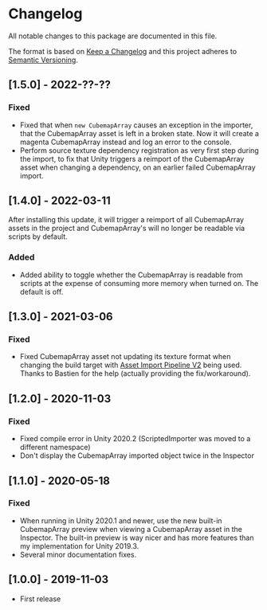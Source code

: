 # Changelog
All notable changes to this package are documented in this file.

The format is based on [Keep a Changelog](http://keepachangelog.com/en/1.0.0/)
and this project adheres to [Semantic Versioning](http://semver.org/spec/v2.0.0.html).

## [1.5.0] - 2022-??-??
### Fixed
 - Fixed that when ```new CubemapArray``` causes an exception in the importer, that the CubemapArray asset is left in a broken state. Now it will create a magenta CubemapArray instead and log an error to the console.
 - Perform source texture dependency registration as very first step during the import, to fix that Unity triggers a reimport of the CubemapArray asset when changing a dependency, on an earlier failed CubemapArray import.


## [1.4.0] - 2022-03-11
After installing this update, it will trigger a reimport of all CubemapArray assets in the project and CubemapArray's will no longer be readable via scripts by default.
### Added
 - Added ability to toggle whether the CubemapArray is readable from scripts at the expense of consuming more memory when turned on. The default is off.


## [1.3.0] - 2021-03-06
### Fixed 
 - Fixed CubemapArray asset not updating its texture format when changing the build target with [Asset Import Pipeline V2](https://blogs.unity3d.com/2019/10/31/the-new-asset-import-pipeline-solid-foundation-for-speeding-up-asset-imports/) being used. Thanks to Bastien for the help (actually providing the fix/workaround).


## [1.2.0] - 2020-11-03
### Fixed 
 - Fixed compile error in Unity 2020.2 (ScriptedImporter was moved to a different namespace)
 - Don't display the CubemapArray imported object twice in the Inspector


## [1.1.0] - 2020-05-18
### Fixed 
 - When running in Unity 2020.1 and newer, use the new built-in CubemapArray preview when viewing a CubemapArray asset in the Inspector. The built-in preview is way nicer and has more features than my implementation for Unity 2019.3.
 - Several minor documentation fixes.
 
 
## [1.0.0] - 2019-11-03
 - First release